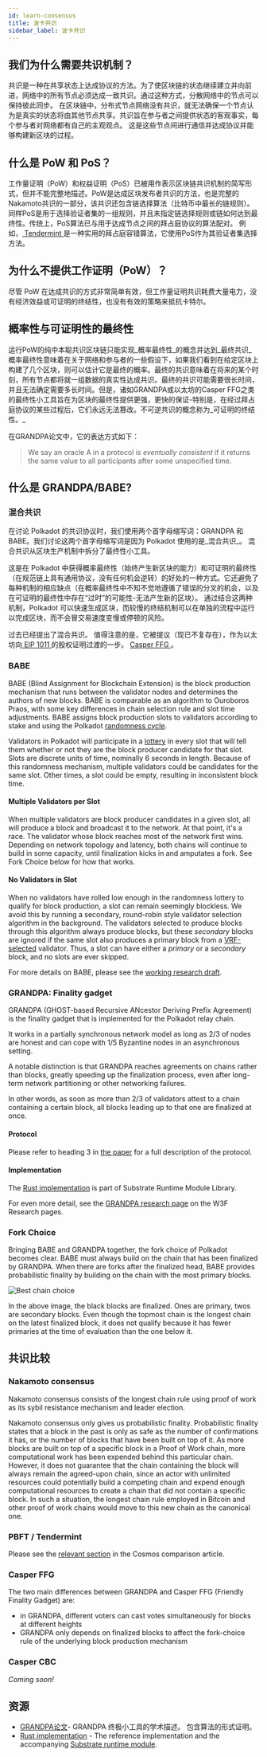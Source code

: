 ```yaml
---
id: learn-consensus
title: 波卡共识
sidebar_label: 波卡共识
---
```


## 我们为什么需要共识机制？

共识是一种在共享状态上达成协议的方法。为了使区块链的状态继续建立并向前进，网络中的所有节点必须达成一致共识。通过这种方式，分散网络中的节点可以保持彼此同步。 在区块链中，分布式节点网络没有共识，就无法确保一个节点认为是真实的状态将由其他节点共享。共识旨在参与者之间提供状态的客观事实，每个参与者对网络都有自己的主观观点。 这是这些节点间进行通信并达成协议并能够构建新区块的过程。

## 什么是 PoW 和 PoS？

工作量证明（PoW）和权益证明（PoS）已被用作表示区块链共识机制的简写形式，但并不能完整地描述。PoW是达成区块发布者共识的方法，也是完整的Nakamoto共识的一部分，该共识还包含链选择算法（比特币中最长的链规则）。同样PoS是用于选择验证者集的一组规则，并且未指定链选择规则或链如何达到最终性。传统上，PoS算法已与用于达成节点之间的拜占庭协议的算法配对。 例如，[ Tendermint ](learn-comparisons-cosmos)是一种实用的拜占庭容错算法，它使用PoS作为其验证者集选择方法。

## 为什么不提供工作证明（PoW）？

尽管 PoW 在达成共识的方式非常简单有效，但工作量证明共识耗费大量电力，没有经济效益或可证明的终结性，也没有有效的策略来抵抗卡特尔。

## 概率性与可证明性的最终性

运行PoW的纯中本聪共识区块链只能实现_概率最终性_的概念并达到_最终共识_ 概率最终性意味着在关于网络和参与者的一些假设下，如果我们看到在给定区块上构建了几个区块，则可以估计它是最终的概率。最终的共识意味着在将来的某个时刻，所有节点都将就一组数据的真实性达成共识。最终的共识可能需要很长时间，并且无法确定需要多长时间。但是，诸如GRANDPA或以太坊的Casper FFG之类的最终性小工具旨在为区块的最终性提供更强，更快的保证-特别是，在经过拜占庭协议的某些过程后，它们永远无法篡改。不可逆共识的概念称为_可证明的终结性。_

在GRANDPA论文中，它的表达方式如下：

> We say an oracle A in a protocol is *eventually consistent* if it returns the same value to all participants after some unspecified time.

## 什么是 GRANDPA/BABE?

### 混合共识

在讨论 Polkadot 的共识协议时，我们使用两个首字母缩写词：GRANDPA 和 BABE。我们讨论这两个首字母缩写词是因为 Polkadot 使用的是_混合共识_。 混合共识从区块生产机制中拆分了最终性小工具。

这是在 Polkadot 中获得概率最终性（始终产生新区块的能力）和可证明的最终性（在规范链上具有通用协议，没有任何机会逆转）的好处的一种方式。它还避免了每种机制的相应缺点（在概率最终性中不知不觉地遵循了错误的分叉的机会，以及在可证明的最终性中存在“过时”的可能性-无法产生新的区块）。 通过结合这两种机制，Polkadot 可以快速生成区块，而较慢的终结机制可以在单独的流程中运行以完成区块，而不会冒交易速度变慢或停顿的风险。

过去已经提出了混合共识。 值得注意的是，它被提议（现已不复存在），作为以太坊向[ EIP 1011 ](http://eips.ethereum.org/EIPS/eip-1011)的股权证明过渡的一步。 [ Casper FFG ](#casper-ffg)。

### BABE

BABE (Blind Assignment for Blockchain Extension) is the block production mechanism that runs between the validator nodes and determines the authors of new blocks. BABE is comparable as an algorithm to Ouroboros Praos, with some key differences in chain selection rule and slot time adjustments. BABE assigns block production slots to validators according to stake and using the Polkadot [randomness cycle](learn-randomness).

Validators in Polkadot will participate in a [lottery](learn-randomness) in every slot that will tell them whether or not they are the block producer candidate for that slot. Slots are discrete units of time, nominally 6 seconds in length. Because of this randomness mechanism, multiple validators could be candidates for the same slot. Other times, a slot could be empty, resulting in inconsistent block time.

#### Multiple Validators per Slot

When multiple validators are block producer candidates in a given slot, all will produce a block and broadcast it to the network. At that point, it's a race. The validator whose block reaches most of the network first wins. Depending on network topology and latency, both chains will continue to build in some capacity, until finalization kicks in and amputates a fork. See Fork Choice below for how that works.

#### No Validators in Slot

When no validators have rolled low enough in the randomness lottery to qualify for block production, a slot can remain seemingly blockless. We avoid this by running a secondary, round-robin style validator selection algorithm in the background. The validators selected to produce blocks through this algorithm always produce blocks, but these _secondary_ blocks are ignored if the same slot also produces a primary block from a [VRF-selected](learn-randomness) validator. Thus, a slot can have either a _primary_ or a _secondary_ block, and no slots are ever skipped.

For more details on BABE, please see the [working research draft](http://research.web3.foundation/en/latest/polkadot/BABE/Babe/).

### GRANDPA: Finality gadget

GRANDPA (GHOST-based Recursive ANcestor Deriving Prefix Agreement) is the finality gadget that is implemented for the Polkadot relay chain.

It works in a partially synchronous network model as long as 2/3 of nodes are honest and can cope with 1/5 Byzantine nodes in an asynchronous setting.

A notable distinction is that GRANDPA reaches agreements on chains rather than blocks, greatly speeding up the finalization process, even after long-term network partitioning or other networking failures.

In other words, as soon as more than 2/3 of validators attest to a chain containing a certain block, all blocks leading up to that one are finalized at once.

#### Protocol

Please refer to heading 3 in [the paper](https://github.com/w3f/consensus/blob/master/pdf/grandpa.pdf) for a full description of the protocol.

#### Implementation

The [Rust implementation](https://github.com/paritytech/substrate/blob/master/srml/grandpa/src/lib.rs) is part of Substrate Runtime Module Library.

For even more detail, see the [GRANDPA research page](http://research.web3.foundation/en/latest/polkadot/GRANDPA/) on the W3F Research pages.

### Fork Choice

Bringing BABE and GRANDPA together, the fork choice of Polkadot becomes clear. BABE must always build on the chain that has been finalized by GRANDPA. When there are forks after the finalized head, BABE provides probabilistic finality by building on the chain with the most primary blocks.

![Best chain choice](assets/best_chain.png)

In the above image, the black blocks are finalized. Ones are primary, twos are secondary blocks. Even though the topmost chain is the longest chain on the latest finalized block, it does not qualify because it has fewer primaries at the time of evaluation than the one below it.

## 共识比较

### Nakamoto consensus

Nakamoto consensus consists of the longest chain rule using proof of work as its sybil resistance mechanism and leader election.

Nakamoto consensus only gives us probabilistic finality. Probabilistic finality states that a block in the past is only as safe as the number of confirmations it has, or the number of blocks that have been built on top of it. As more blocks are built on top of a specific block in a Proof of Work chain, more computational work has been expended behind this particular chain. However, it does not guarantee that the chain containing the block will always remain the agreed-upon chain, since an actor with unlimited resources could potentially build a competing chain and expend enough computational resources to create a chain that did not contain a specific block. In such a situation, the longest chain rule employed in Bitcoin and other proof of work chains would move to this new chain as the canonical one.

### PBFT / Tendermint

Please see the [relevant section](learn-comparisons-cosmos#consensus) in the Cosmos comparison article.

<!-- ### HoneyBadgerBFT -->

### Casper FFG

The two main differences between GRANDPA and Casper FFG (Friendly Finality Gadget) are:

 - in GRANDPA, different voters can cast votes simultaneously for blocks at different heights
 - GRANDPA only depends on finalized blocks to affect the fork-choice rule of the underlying block production mechanism

### Casper CBC

_Coming soon!_

<!-- ### Avalanche -->

## 资源

- [ GRANDPA论文](https://github.com/w3f/consensus/blob/master/pdf/grandpa.pdf)- GRANDPA 终极小工具的学术描述。 包含算法的形式证明。
- [Rust implementation](https://github.com/paritytech/finality-grandpa) - The reference implementation and the accompanying [Substrate runtime module](https://github.com/paritytech/substrate/blob/master/srml/grandpa/src/lib.rs).

<!-- ## Consensus in Polkadot

### Block Production

### Finality Gadget

### NPoS -->

